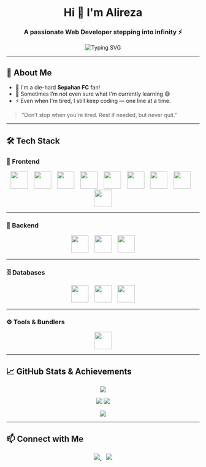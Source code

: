 
<h1 align="center">Hi 👋 I'm Alireza</h1>
<h3 align="center">A passionate Web Developer stepping into infinity ⚡</h3>

<p align="center">
  <img src="https://readme-typing-svg.herokuapp.com?font=Fira+Code&size=22&pause=1000&color=00F7FF&center=true&vCenter=true&width=435&lines=Full-Stack+Developer;Sepahan+Fan+%F0%9F%92%9B;Always+Coding+Something+Cool!" alt="Typing SVG" />
</p>

---

## 🔮 About Me

- 💛 I'm a die-hard **Sepahan FC** fan!
- 🤔 Sometimes I’m not even sure what I'm currently learning 😅
- ⚡ Even when I'm tired, I still keep coding — one line at a time.

> "Don’t stop when you're tired. Rest if needed, but never quit."

---

## 🛠️ Tech Stack

### 🎨 Frontend

<p align="center">
  <img src="https://cdn.jsdelivr.net/gh/devicons/devicon/icons/html5/html5-original-wordmark.svg" width="45" height="45" />
  &nbsp;&nbsp;
  <img src="https://cdn.jsdelivr.net/gh/devicons/devicon/icons/css3/css3-original-wordmark.svg" width="45" height="45" />
  &nbsp;&nbsp;
  <img src="https://cdn.jsdelivr.net/gh/devicons/devicon/icons/javascript/javascript-original.svg" width="45" height="45" />
  &nbsp;&nbsp;
  <img src="https://cdn.jsdelivr.net/gh/devicons/devicon/icons/typescript/typescript-original.svg" width="45" height="45" />
  &nbsp;&nbsp;
  <img src="https://cdn.jsdelivr.net/gh/devicons/devicon/icons/vuejs/vuejs-original-wordmark.svg" width="45" height="45" />
  &nbsp;&nbsp;
  <img src="https://cdn.jsdelivr.net/gh/devicons/devicon/icons/nuxtjs/nuxtjs-original.svg" width="45" height="45" />
  &nbsp;&nbsp;
  <img src="https://www.vectorlogo.zone/logos/tailwindcss/tailwindcss-icon.svg" width="45" height="45" />
  &nbsp;&nbsp;
  <img src="https://cdn.jsdelivr.net/gh/devicons/devicon/icons/bootstrap/bootstrap-original-wordmark.svg" width="45" height="45" />
  &nbsp;&nbsp;
  <img src="https://cdn.jsdelivr.net/gh/devicons/devicon/icons/sass/sass-original.svg" width="45" height="45" />
</p>

---

### 🧩 Backend

<p align="center">
  <img src="https://cdn.jsdelivr.net/gh/devicons/devicon/icons/python/python-original.svg" width="45" height="45" />
  &nbsp;&nbsp;
  <img src="https://cdn.worldvectorlogo.com/logos/django.svg" width="45" height="45" />
  &nbsp;&nbsp;
  <img src="https://cdn.jsdelivr.net/gh/devicons/devicon/icons/java/java-original.svg" width="45" height="45" />
</p>

---

### 🗄️ Databases

<p align="center">
  <img src="https://cdn.jsdelivr.net/gh/devicons/devicon/icons/mysql/mysql-original-wordmark.svg" width="45" height="45" />
  &nbsp;&nbsp;
  <img src="https://cdn.jsdelivr.net/gh/devicons/devicon/icons/mongodb/mongodb-original-wordmark.svg" width="45" height="45" />
  &nbsp;&nbsp;
  <img src="https://cdn.jsdelivr.net/gh/devicons/devicon/icons/neo4j/neo4j-original-wordmark.svg" width="45" height="45" />
</p>

---

### ⚙️ Tools & Bundlers

<p align="center">
  <img src="https://cdn.jsdelivr.net/gh/devicons/devicon/icons/webpack/webpack-original-wordmark.svg" width="45" height="45" />
</p>

---

## 📈 GitHub Stats & Achievements

<p align="center">
  <img src="https://github-readme-streak-stats.herokuapp.com?user=mrkeshi&theme=tokyonight&hide_border=true" />
</p>

<p align="center">
  <img src="https://github-readme-stats.vercel.app/api?username=mrkeshi&show_icons=true&theme=tokyonight&hide_border=true" />
  <img src="https://github-readme-stats.vercel.app/api/top-langs/?username=mrkeshi&layout=compact&theme=tokyonight&hide_border=true" />
</p>

<p align="center">
  <img src="https://github-profile-trophy.vercel.app/?username=mrkeshi&theme=algolia&row=2&column=4" />
</p>

---

## 📫 Connect with Me

<p align="center">
  <a href="https://instagram.com/keshavarz_28" target="_blank">
    <img src="https://img.shields.io/badge/Instagram-%23E4405F.svg?logo=instagram&logoColor=white" />
  </a>
  &nbsp;&nbsp;
  <a href="https://twitter.com/" target="_blank">
    <img src="https://img.shields.io/badge/Twitter-%231DA1F2.svg?logo=twitter&logoColor=white" />
  </a>
</p>
